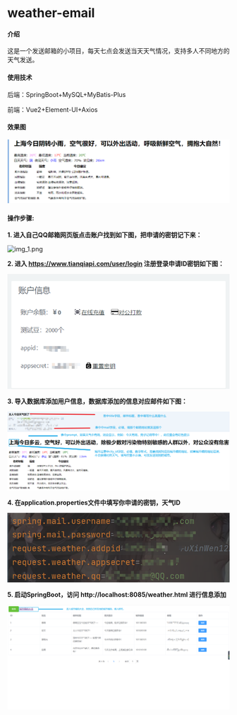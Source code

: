 # weather-email

#### 介绍

这是一个发送邮箱的小项目，每天七点会发送当天天气情况，支持多人不同地方的天气发送。

#### 使用技术
后端：SpringBoot+MySQL+MyBatis-Plus

前端：Vue2+Element-UI+Axios
#### 效果图

<img alt="img.png" src="img.png"/>


####  操作步骤:

**1. 进入自己QQ邮箱网页版点击账户找到如下图，把申请的密钥记下来：**

<img alt="img_1.png" src="
https://xinwendegulimall.oss-cn-beijing.aliyuncs.com/img.png"/>

**2. 进入 https://www.tianqiapi.com/user/login 注册登录申请ID密钥如下图：**

<img alt="img_2.png" src="img_2.png"/>

**3. 导入数据库添加用户信息，数据库添加的信息对应邮件如下图：**

<img alt="img_3.png" src="img_3.png"/>

**4. 在application.properties文件中填写你申请的密钥，天气ID**

<img alt="img_4.png" src="img_4.png"/>

**5. 启动SpringBoot，访问 http://localhost:8085/weather.html 进行信息添加**

<img alt="img_5.png" src="img_5.png"/>
